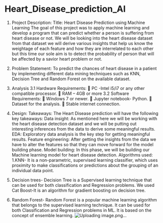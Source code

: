 # Heart_Disease_prediction_AI
1. Project Description: 
Title: Heart Disease Prediction using Machine Learning
The goal of this project was to apply machine learning and develop a program that can 
predict whether a person is suffering from heart disease or not.
We will be looking into the heart disease dataset from that dataset we will derive various 
insights that help us know the weightage of each feature and how they are interrelated to each 
other but this time our sole aim is to detect the probability of person that will be affected by a 
savior heart problem or not.
2. Problem Statement: 
To predict the chances of heart disease in a patient by implementing different data mining 
techniques such as KNN, Decision Tree and Random Forest on the available dataset. 
3. Analysis 
3.1 Hardware Requirements: 
 PC -Intel i5/i7 or any other compatible processor.
 RAM – 4GB or more
3.2 Software Requirements: 
 Windows 7 or newer.
 Jupyter notebook- Python.
 Dataset for the analysis.
 Stable internet connection.
4. Design: 
Takeaways: 
The Heart Disease prediction will have the following key takeaways:
Data insight: As mentioned here we will be working with the heart disease detection dataset 
and we will be putting out interesting inferences from the data to derive some meaningful 
results.
EDA: Exploratory data analysis is the key step for getting meaningful results.
Feature engineering: After getting the insights from the data we have to alter the features so 
that they can move forward for the model building phase.
Model building: In this phase, we will be building our Machine learning model for heart 
disease detection.
Algorithms used: 
1.KNN- It is a non-parametric, supervised learning classifier, which uses proximity to make 
classifications or predictions about the grouping of an individual data point.


2. Decision trees- Decision Tree is a Supervised learning technique that can be used for both 
classification and Regression problems. We used Cat Boost-It is an algorithm for gradient 
boosting on decision tree.
3. Random Forest- Random Forest is a popular machine learning algorithm that belongs to 
the supervised learning technique. It can be used for both Classification and Regression 
problems in ML. It is based on the concept of ensemble learning.
![Uploading image.png…]()
